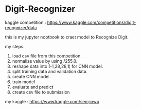 # Digit-Recognizer
kaggle competition : https://www.kaggle.com/competitions/digit-recognizer/data

this is my jupyter nootbook to craet model to Recognize Digit.

my steps
1. load csv file from this competition.
2. normalize value by using /255.0.
3. reshape data into (-1,28,28,1) for CNN model.
4. split training data and validation data.
5. create CNN model.
6. train model
7. evaluate and predict
8. create csv file to submission

my kaggle : https://www.kaggle.com/semjinwu
